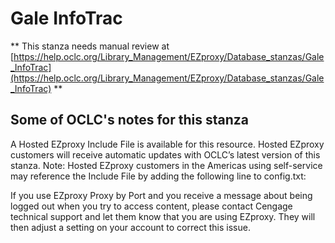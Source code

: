 # Gale InfoTrac
** This stanza needs manual review at [https://help.oclc.org/Library_Management/EZproxy/Database_stanzas/Gale_InfoTrac](https://help.oclc.org/Library_Management/EZproxy/Database_stanzas/Gale_InfoTrac) **

## Some of OCLC's notes for this stanza

A Hosted EZproxy Include File is available for this resource. Hosted EZproxy customers will receive automatic updates with OCLC&rsquo;s latest version of this stanza. Note: Hosted EZproxy customers in the Americas using self-service may reference the Include File by adding the following line to config.txt:

If you use EZproxy Proxy by Port and you receive a message about being logged out when you try to access content, please contact Cengage technical support and let them know that you are using EZproxy. They will then adjust a setting on your account to correct this issue.

&nbsp;
